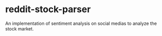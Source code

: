 # reddit-stock-parser

An implementation of sentiment analysis on social medias to analyze the stock market.
